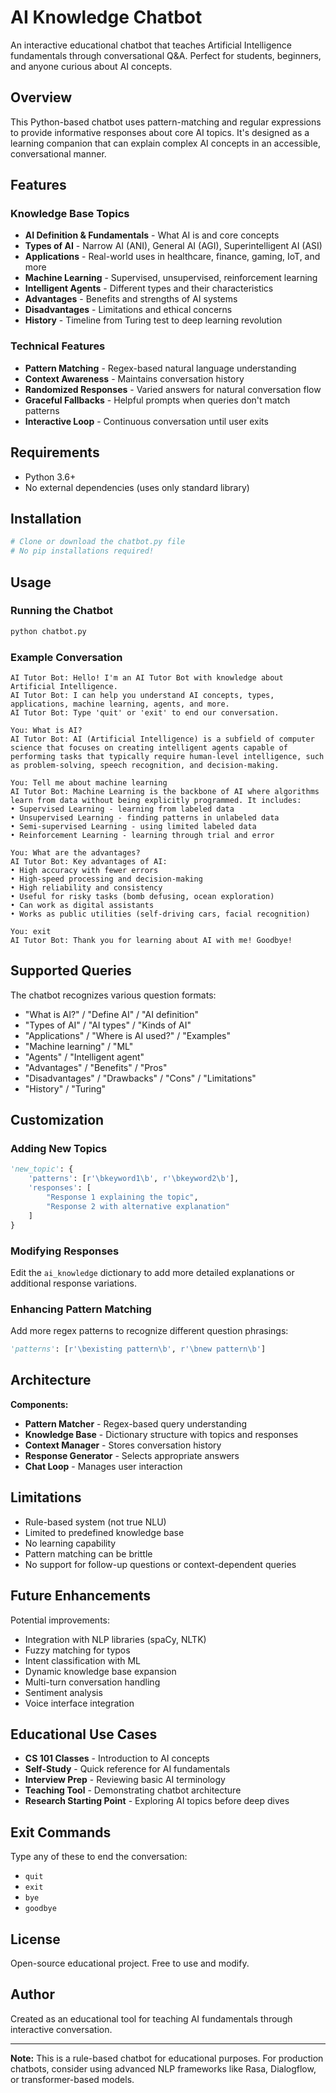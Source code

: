 # AI Knowledge Chatbot

An interactive educational chatbot that teaches Artificial Intelligence fundamentals through conversational Q&A. Perfect for students, beginners, and anyone curious about AI concepts.

## Overview

This Python-based chatbot uses pattern-matching and regular expressions to provide informative responses about core AI topics. It's designed as a learning companion that can explain complex AI concepts in an accessible, conversational manner.

## Features

### Knowledge Base Topics

- **AI Definition & Fundamentals** - What AI is and core concepts
- **Types of AI** - Narrow AI (ANI), General AI (AGI), Superintelligent AI (ASI)
- **Applications** - Real-world uses in healthcare, finance, gaming, IoT, and more
- **Machine Learning** - Supervised, unsupervised, reinforcement learning
- **Intelligent Agents** - Different types and their characteristics
- **Advantages** - Benefits and strengths of AI systems
- **Disadvantages** - Limitations and ethical concerns
- **History** - Timeline from Turing test to deep learning revolution

### Technical Features

- **Pattern Matching** - Regex-based natural language understanding
- **Context Awareness** - Maintains conversation history
- **Randomized Responses** - Varied answers for natural conversation flow
- **Graceful Fallbacks** - Helpful prompts when queries don't match patterns
- **Interactive Loop** - Continuous conversation until user exits

## Requirements

- Python 3.6+
- No external dependencies (uses only standard library)

## Installation

```bash
# Clone or download the chatbot.py file
# No pip installations required!
```

## Usage

### Running the Chatbot

```bash
python chatbot.py
```

### Example Conversation

```
AI Tutor Bot: Hello! I'm an AI Tutor Bot with knowledge about Artificial Intelligence.
AI Tutor Bot: I can help you understand AI concepts, types, applications, machine learning, agents, and more.
AI Tutor Bot: Type 'quit' or 'exit' to end our conversation.

You: What is AI?
AI Tutor Bot: AI (Artificial Intelligence) is a subfield of computer science that focuses on creating intelligent agents capable of performing tasks that typically require human-level intelligence, such as problem-solving, speech recognition, and decision-making.

You: Tell me about machine learning
AI Tutor Bot: Machine Learning is the backbone of AI where algorithms learn from data without being explicitly programmed. It includes:
• Supervised Learning - learning from labeled data
• Unsupervised Learning - finding patterns in unlabeled data
• Semi-supervised Learning - using limited labeled data
• Reinforcement Learning - learning through trial and error

You: What are the advantages?
AI Tutor Bot: Key advantages of AI:
• High accuracy with fewer errors
• High-speed processing and decision-making
• High reliability and consistency
• Useful for risky tasks (bomb defusing, ocean exploration)
• Can work as digital assistants
• Works as public utilities (self-driving cars, facial recognition)

You: exit
AI Tutor Bot: Thank you for learning about AI with me! Goodbye!
```

## Supported Queries

The chatbot recognizes various question formats:

- "What is AI?" / "Define AI" / "AI definition"
- "Types of AI" / "AI types" / "Kinds of AI"
- "Applications" / "Where is AI used?" / "Examples"
- "Machine learning" / "ML"
- "Agents" / "Intelligent agent"
- "Advantages" / "Benefits" / "Pros"
- "Disadvantages" / "Drawbacks" / "Cons" / "Limitations"
- "History" / "Turing"

## Customization

### Adding New Topics

```python
'new_topic': {
    'patterns': [r'\bkeyword1\b', r'\bkeyword2\b'],
    'responses': [
        "Response 1 explaining the topic",
        "Response 2 with alternative explanation"
    ]
}
```

### Modifying Responses

Edit the `ai_knowledge` dictionary to add more detailed explanations or additional response variations.

### Enhancing Pattern Matching

Add more regex patterns to recognize different question phrasings:

```python
'patterns': [r'\bexisting pattern\b', r'\bnew pattern\b']
```

## Architecture

**Components:**
- **Pattern Matcher** - Regex-based query understanding
- **Knowledge Base** - Dictionary structure with topics and responses
- **Context Manager** - Stores conversation history
- **Response Generator** - Selects appropriate answers
- **Chat Loop** - Manages user interaction

## Limitations

- Rule-based system (not true NLU)
- Limited to predefined knowledge base
- No learning capability
- Pattern matching can be brittle
- No support for follow-up questions or context-dependent queries

## Future Enhancements

Potential improvements:
- Integration with NLP libraries (spaCy, NLTK)
- Fuzzy matching for typos
- Intent classification with ML
- Dynamic knowledge base expansion
- Multi-turn conversation handling
- Sentiment analysis
- Voice interface integration

## Educational Use Cases

- **CS 101 Classes** - Introduction to AI concepts
- **Self-Study** - Quick reference for AI fundamentals
- **Interview Prep** - Reviewing basic AI terminology
- **Teaching Tool** - Demonstrating chatbot architecture
- **Research Starting Point** - Exploring AI topics before deep dives

## Exit Commands

Type any of these to end the conversation:
- `quit`
- `exit`
- `bye`
- `goodbye`

## License

Open-source educational project. Free to use and modify.

## Author

Created as an educational tool for teaching AI fundamentals through interactive conversation.

---

**Note:** This is a rule-based chatbot for educational purposes. For production chatbots, consider using advanced NLP frameworks like Rasa, Dialogflow, or transformer-based models.

